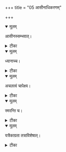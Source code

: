 +++
title = "05 आसीनाधिकरणम्"

+++


<details open><summary>मूलम्</summary>

आसीनस्सम्भवात्।
</details>



<details><summary>टीका</summary>

आसीनो वेदनं कुर्यात् आसीनस्यैव सम्भवात् । एकाग्रता तु मनसः नान्यथा सम्भवेदिह ॥ [476]
</details>



<details open><summary>मूलम्</summary>

ध्यानाच्च।
</details>



<details><summary>टीका</summary>

निदिध्यासनशब्देन ध्यानरूपत्व बोधनात् । उपासनस्यापेक्षितं चित्तैकाग्र्यं तु सर्वदा ॥ [477]
</details>



<details open><summary>मूलम्</summary>

अचलत्वं चापेक्ष्य।
</details>



<details><summary>टीका</summary>

निश्चलत्वं तु संप्रेक्ष्य पर्वतादिषु दृश्यते । ध्यानवाचोयुक्तिरिति ह्यासीनस्यैव तद्भवेत् ॥ [478]
</details>



<details open><summary>मूलम्</summary>

स्मरन्ति च।
</details>



<details><summary>टीका</summary>

तत्रैकाग्रं मनः कृत्वा यतचित्तेन्द्रियक्रियः । इति स्मृत्यापि चैकाग्र्यं उपास्तौ हि विधीयते ॥ [479]
</details>



<details open><summary>मूलम्</summary>

यत्रैकाग्रता तत्राविशेषात्।
</details>



<details><summary>टीका</summary>

यत्रकाग्र्यं भवेत्तत्र ह्युपासनमिहोच्यते । मनोनुकूल इत्येतद्वाक्यादेवाविशेषतः ॥ [480]
</details>

